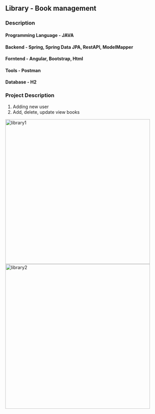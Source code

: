 ## Library - Book management
### Description
#### Programming Language - JAVA
#### Backend - Spring, Spring Data JPA, RestAPI, ModelMapper
#### Forntend - Angular, Bootstrap, Html
#### Tools - Postman
#### Database - H2

### Project Description
1. Adding new user
2. Add, delete, update view books

<img width="452" alt="library1" src="https://github.com/user-attachments/assets/ebeeb29b-0b4f-44b5-8715-a5ad73489a19" />
<img width="452" alt="library2" src="https://github.com/user-attachments/assets/d976f18e-111f-4360-9f2a-2b6ab45b698f" />
